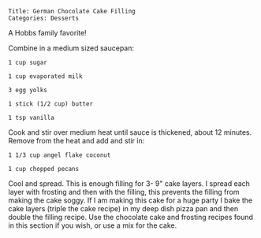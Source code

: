 ~~~ recipe-info
Title: German Chocolate Cake Filling
Categories: Desserts
~~~

A Hobbs family favorite!

Combine in a medium sized saucepan:

~~~ recipe-ingredients
1 cup sugar

1 cup evaporated milk

3 egg yolks

1 stick (1/2 cup) butter

1 tsp vanilla
~~~

Cook and stir over medium heat until sauce is thickened, about 12 minutes.  Remove from the heat and
add and stir in:

~~~ recipe-ingredients
1 1/3 cup angel flake coconut

1 cup chopped pecans
~~~

Cool and spread.  This is enough filling for 3- 9" cake layers.  I spread each layer with frosting
and then with the filling, this prevents the filling from making the cake soggy.  If I am making
this cake for a huge party I bake the cake layers (triple the cake recipe) in my deep dish pizza pan
and then double the filling recipe.  Use the chocolate cake and frosting recipes found in this
section if you wish, or use a mix for the cake.
